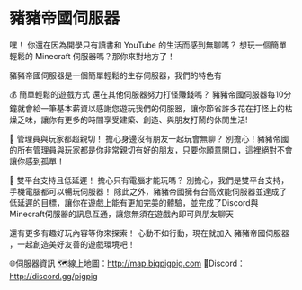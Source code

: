 # 豬豬帝國伺服器
嘿！
你還在因為開學只有讀書和 YouTube 的生活而感到無聊嗎？
想玩一個簡單輕鬆的 Minecraft 伺服器嗎？那你來對地方了！

豬豬帝國伺服器是一個簡單輕鬆的生存伺服器，我們的特色有

💰 簡單輕鬆的遊戲方式
還在其他伺服器努力打怪賺錢嗎？
豬豬帝國伺服器每10分鐘就會給一筆基本薪資以感謝您遊玩我們的伺服器，讓你節省許多花在打怪上的枯燥乏味，讓你有更多的時間享受建築、創造、與朋友打鬧的休閒生活!

🤝 管理員與玩家都超親切！
擔心身邊沒有朋友一起玩會無聊？
別擔心！豬豬帝國的所有管理員與玩家都是你非常親切有好的朋友，只要你願意開口，這裡絕對不會讓你感到孤單！

📱 雙平台支持且低延遲！
擔心只有電腦才能玩嗎？
別擔心，我們是雙平台支持，手機電腦都可以暢玩伺服器！
除此之外，豬豬帝國擁有台高效能伺服器並達成了低延遲的目標，讓你在遊戲上能有更加完美的體驗，並完成了Discord與Minecraft伺服器的訊息互通，讓您無須在遊戲內即可與朋友聊天

還有更多有趣好玩內容等你來探索！
心動不如行動，現在就加入 豬豬帝國伺服器 ，一起創造美好友善的遊戲環境吧！

🌐伺服器資訊
🗺️線上地圖：http://map.bigpigpig.com
💬Discord：http://discord.gg/pigpig
